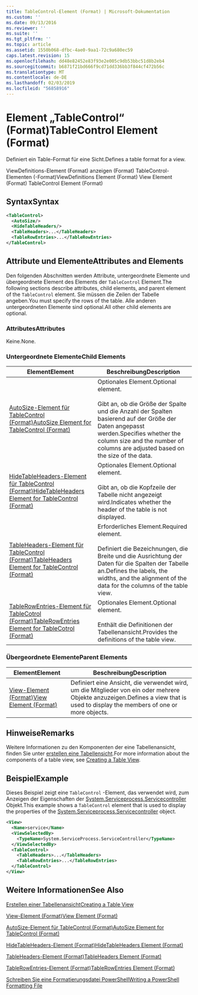 ```yaml
---
title: TableControl-Element (Format) | Microsoft-Dokumentation
ms.custom: ''
ms.date: 09/13/2016
ms.reviewer: ''
ms.suite: ''
ms.tgt_pltfrm: ''
ms.topic: article
ms.assetid: 1550b068-dfbc-4ae0-9aa1-72c9a680ec59
caps.latest.revision: 15
ms.openlocfilehash: dd48e82452e83f93e2e005c9db53bbc51d8b2eb4
ms.sourcegitcommit: b6871f21bd666f9cd71dd336bb3f844cf472b56c
ms.translationtype: MT
ms.contentlocale: de-DE
ms.lasthandoff: 02/03/2019
ms.locfileid: "56858916"
---
```

# <a name="tablecontrol-element-format"></a><span data-ttu-id="006e4-102">Element „TableControl“ (Format)</span><span class="sxs-lookup"><span data-stu-id="006e4-102">TableControl Element (Format)</span></span>

<span data-ttu-id="006e4-103">Definiert ein Table-Format für eine Sicht.</span><span class="sxs-lookup"><span data-stu-id="006e4-103">Defines a table format for a view.</span></span>

<span data-ttu-id="006e4-104">ViewDefinitions-Element (Format) anzeigen (Format) TableControl-Elementen (-Format)</span><span class="sxs-lookup"><span data-stu-id="006e4-104">ViewDefinitions Element (Format) View Element (Format) TableControl Element (Format)</span></span>

## <a name="syntax"></a><span data-ttu-id="006e4-105">Syntax</span><span class="sxs-lookup"><span data-stu-id="006e4-105">Syntax</span></span>

```xml
<TableControl>
  <AutoSize/>
  <HideTableHeaders/>
  <TableHeaders>...</TableHeaders>
  <TableRowEntries>...</TableRowEntries>
</TableControl>

```

## <a name="attributes-and-elements"></a><span data-ttu-id="006e4-106">Attribute und Elemente</span><span class="sxs-lookup"><span data-stu-id="006e4-106">Attributes and Elements</span></span>

<span data-ttu-id="006e4-107">Den folgenden Abschnitten werden Attribute, untergeordnete Elemente und übergeordnete Element des Elements der `TableControl` Element.</span><span class="sxs-lookup"><span data-stu-id="006e4-107">The following sections describe attributes, child elements, and parent element of the `TableControl` element.</span></span> <span data-ttu-id="006e4-108">Sie müssen die Zeilen der Tabelle angeben.</span><span class="sxs-lookup"><span data-stu-id="006e4-108">You must specify the rows of the table.</span></span> <span data-ttu-id="006e4-109">Alle anderen untergeordneten Elemente sind optional.</span><span class="sxs-lookup"><span data-stu-id="006e4-109">All other child elements are optional.</span></span>

### <a name="attributes"></a><span data-ttu-id="006e4-110">Attributes</span><span class="sxs-lookup"><span data-stu-id="006e4-110">Attributes</span></span>

<span data-ttu-id="006e4-111">Keine.</span><span class="sxs-lookup"><span data-stu-id="006e4-111">None.</span></span>

### <a name="child-elements"></a><span data-ttu-id="006e4-112">Untergeordnete Elemente</span><span class="sxs-lookup"><span data-stu-id="006e4-112">Child Elements</span></span>

|<span data-ttu-id="006e4-113">Element</span><span class="sxs-lookup"><span data-stu-id="006e4-113">Element</span></span>|<span data-ttu-id="006e4-114">Beschreibung</span><span class="sxs-lookup"><span data-stu-id="006e4-114">Description</span></span>|
|-------------|-----------------|
|[<span data-ttu-id="006e4-115">AutoSize-Element für TableControl (Format)</span><span class="sxs-lookup"><span data-stu-id="006e4-115">AutoSize Element for TableControl (Format)</span></span>](./autosize-element-for-tablecontrol-format.md)|<span data-ttu-id="006e4-116">Optionales Element.</span><span class="sxs-lookup"><span data-stu-id="006e4-116">Optional element.</span></span><br /><br /> <span data-ttu-id="006e4-117">Gibt an, ob die Größe der Spalte und die Anzahl der Spalten basierend auf der Größe der Daten angepasst werden.</span><span class="sxs-lookup"><span data-stu-id="006e4-117">Specifies whether the column size and the number of columns are adjusted based on the size of the data.</span></span>|
|[<span data-ttu-id="006e4-118">HideTableHeaders-Element für TableControl (Format)</span><span class="sxs-lookup"><span data-stu-id="006e4-118">HideTableHeaders Element for TableControl (Format)</span></span>](./hidetableheaders-element-format.md)|<span data-ttu-id="006e4-119">Optionales Element.</span><span class="sxs-lookup"><span data-stu-id="006e4-119">Optional element.</span></span><br /><br /> <span data-ttu-id="006e4-120">Gibt an, ob die Kopfzeile der Tabelle nicht angezeigt wird.</span><span class="sxs-lookup"><span data-stu-id="006e4-120">Indicates whether the header of the table is not displayed.</span></span>|
|[<span data-ttu-id="006e4-121">TableHeaders-Element für TableControl (Format)</span><span class="sxs-lookup"><span data-stu-id="006e4-121">TableHeaders Element for TableControl (Format)</span></span>](./tableheaders-element-format.md)|<span data-ttu-id="006e4-122">Erforderliches Element.</span><span class="sxs-lookup"><span data-stu-id="006e4-122">Required element.</span></span><br /><br /> <span data-ttu-id="006e4-123">Definiert die Bezeichnungen, die Breite und die Ausrichtung der Daten für die Spalten der Tabelle an.</span><span class="sxs-lookup"><span data-stu-id="006e4-123">Defines the labels, the widths, and the alignment of the data for the columns of the table view.</span></span>|
|[<span data-ttu-id="006e4-124">TableRowEntries-Element für TableCotrol (Format)</span><span class="sxs-lookup"><span data-stu-id="006e4-124">TableRowEntries Element for TableCotrol (Format)</span></span>](./tablerowentries-element-for-tablecontrol-format.md)|<span data-ttu-id="006e4-125">Optionales Element.</span><span class="sxs-lookup"><span data-stu-id="006e4-125">Optional element.</span></span><br /><br /> <span data-ttu-id="006e4-126">Enthält die Definitionen der Tabellenansicht.</span><span class="sxs-lookup"><span data-stu-id="006e4-126">Provides the definitions of the table view.</span></span>|

### <a name="parent-elements"></a><span data-ttu-id="006e4-127">Übergeordnete Elemente</span><span class="sxs-lookup"><span data-stu-id="006e4-127">Parent Elements</span></span>

|<span data-ttu-id="006e4-128">Element</span><span class="sxs-lookup"><span data-stu-id="006e4-128">Element</span></span>|<span data-ttu-id="006e4-129">Beschreibung</span><span class="sxs-lookup"><span data-stu-id="006e4-129">Description</span></span>|
|-------------|-----------------|
|[<span data-ttu-id="006e4-130">View-Element (Format)</span><span class="sxs-lookup"><span data-stu-id="006e4-130">View Element (Format)</span></span>](./view-element-format.md)|<span data-ttu-id="006e4-131">Definiert eine Ansicht, die verwendet wird, um die Mitglieder von ein oder mehrere Objekte anzuzeigen.</span><span class="sxs-lookup"><span data-stu-id="006e4-131">Defines a view that is used to display the members of one or more objects.</span></span>|

## <a name="remarks"></a><span data-ttu-id="006e4-132">Hinweise</span><span class="sxs-lookup"><span data-stu-id="006e4-132">Remarks</span></span>

<span data-ttu-id="006e4-133">Weitere Informationen zu den Komponenten der eine Tabellenansicht, finden Sie unter [erstellen eine Tabellensicht](./creating-a-table-view.md).</span><span class="sxs-lookup"><span data-stu-id="006e4-133">For more information about the components of a table view, see [Creating a Table View](./creating-a-table-view.md).</span></span>

## <a name="example"></a><span data-ttu-id="006e4-134">Beispiel</span><span class="sxs-lookup"><span data-stu-id="006e4-134">Example</span></span>

<span data-ttu-id="006e4-135">Dieses Beispiel zeigt eine `TableControl` -Element, das verwendet wird, zum Anzeigen der Eigenschaften der [System.Serviceprocess.Servicecontroller](/dotnet/api/System.ServiceProcess.ServiceController) Objekt.</span><span class="sxs-lookup"><span data-stu-id="006e4-135">This example shows a `TableControl` element that is used to display the properties of the [System.Serviceprocess.Servicecontroller](/dotnet/api/System.ServiceProcess.ServiceController) object.</span></span>

```xml
<View>
  <Name>service</Name>
  <ViewSelectedBy>
    <TypeName>System.ServiceProcess.ServiceController</TypeName>
  </ViewSelectedBy>
  <TableControl>
    <TableHeaders>...</TableHeaders>
    <TableRowEntries>...</TableRowEntries>
  </TableControl>
</View>

```

## <a name="see-also"></a><span data-ttu-id="006e4-136">Weitere Informationen</span><span class="sxs-lookup"><span data-stu-id="006e4-136">See Also</span></span>

[<span data-ttu-id="006e4-137">Erstellen einer Tabellenansicht</span><span class="sxs-lookup"><span data-stu-id="006e4-137">Creating a Table View</span></span>](./creating-a-table-view.md)

[<span data-ttu-id="006e4-138">View-Element (Format)</span><span class="sxs-lookup"><span data-stu-id="006e4-138">View Element (Format)</span></span>](./view-element-format.md)

[<span data-ttu-id="006e4-139">AutoSize-Element für TableControl (Format)</span><span class="sxs-lookup"><span data-stu-id="006e4-139">AutoSize Element for TableControl (Format)</span></span>](./autosize-element-for-tablecontrol-format.md)

[<span data-ttu-id="006e4-140">HideTableHeaders-Element (Format)</span><span class="sxs-lookup"><span data-stu-id="006e4-140">HideTableHeaders Element (Format)</span></span>](./hidetableheaders-element-format.md)

[<span data-ttu-id="006e4-141">TableHeaders-Element (Format)</span><span class="sxs-lookup"><span data-stu-id="006e4-141">TableHeaders Element (Format)</span></span>](./tableheaders-element-format.md)

[<span data-ttu-id="006e4-142">TableRowEntries-Element (Format)</span><span class="sxs-lookup"><span data-stu-id="006e4-142">TableRowEntries Element (Format)</span></span>](./tablerowentries-element-for-tablecontrol-format.md)

[<span data-ttu-id="006e4-143">Schreiben Sie eine Formatierungsdatei PowerShell</span><span class="sxs-lookup"><span data-stu-id="006e4-143">Writing a PowerShell Formatting File</span></span>](./writing-a-powershell-formatting-file.md)
